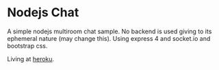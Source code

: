 Nodejs Chat
===========

A simple nodejs multiroom chat sample. No backend is used giving to its ephemeral nature (may change this). 
Using express 4 and socket.io and bootstrap css.

Living at [heroku](http://nodejsopenchat.herokuapp.com/).
